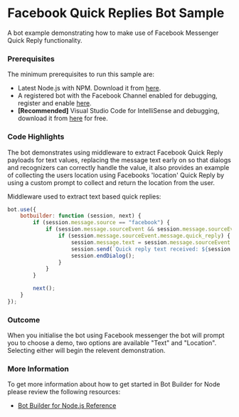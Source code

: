 # Facebook Quick Replies Bot Sample

A bot example demonstrating how to make use of Facebook Messenger Quick Reply functionality.

### Prerequisites

The minimum prerequisites to run this sample are:
* Latest Node.js with NPM. Download it from [here](https://nodejs.org/en/download/).
* A registered bot with the Facebook Channel enabled for debugging, register and enable [here](https://dev.botframework.com).
* **[Recommended]** Visual Studio Code for IntelliSense and debugging, download it from [here](https://code.visualstudio.com/) for free.

### Code Highlights

The bot demonstrates using middleware to extract Facebook Quick Reply payloads for text values, replacing the message text early on so that dialogs and recognizers can correctly handle the value, it also provides an example of collecting the users location using Facebooks 'location' Quick Reply by using a custom prompt to collect and return the location from the user.

Middleware used to extract text based quick replies:

````JavaScript
bot.use({
    botbuilder: function (session, next) {
        if (session.message.source == "facebook") {
            if (session.message.sourceEvent && session.message.sourceEvent.message) {
                if (session.message.sourceEvent.message.quick_reply) {
                    session.message.text = session.message.sourceEvent.message.quick_reply.payload;
                    session.send(`Quick reply text received: ${session.message.text}`);
                    session.endDialog();
                }
            }
        }

        next();
    }
});
````

### Outcome

When you initialise the bot using Facebook messenger the bot will prompt you to choose a demo, two options are available "Text" and "Location". Selecting either will begin the relevent demonstration.

### More Information

To get more information about how to get started in Bot Builder for Node please review the following resources:
* [Bot Builder for Node.js Reference](https://docs.botframework.com/en-us/node/builder/overview/#navtitle)